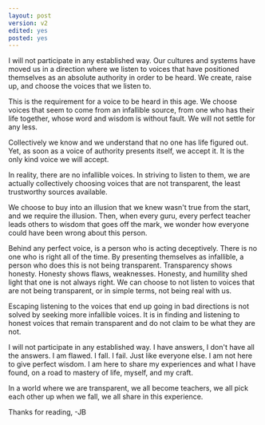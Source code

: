 ```yaml
---
layout: post
version: v2
edited: yes
posted: yes
---
```


I will not participate in any established way.
Our cultures and systems have moved us in a direction where we listen to voices
that have positioned themselves as an absolute authority in order to be heard.
We create, raise up, and choose the voices that we listen to.

This is the requirement for a voice to be heard in this age. We choose voices that seem to come from an infallible source, from one who has their life together, whose word and wisdom is without fault. We will not settle for any less.

Collectively we know and we understand that no one has life figured out. Yet, as soon as a voice of authority presents itself, we accept it. It is the only kind voice we will accept.

In reality, there are no infallible voices. In striving to listen to them, we are actually collectively choosing voices that are not transparent, the least trustworthy
sources available.

We choose to buy into an illusion that we knew wasn't true from the start, and we require the illusion. Then, when every guru, every perfect teacher leads others to wisdom that goes off the mark, we wonder how everyone could have been wrong about this person.

Behind any perfect voice, is a person who is acting deceptively. There is no one who is right all of the time. By presenting themselves as infallible, a person who does this is not being transparent. Transparency shows honesty. Honesty shows flaws,
weaknesses. Honesty, and humility shed light that one is not always right.
We can choose to not listen to voices that are not being transparent, or in simple
terms, not being real with us.

Escaping listening to the voices that end up going in bad directions is not solved by seeking more infallible voices. It is in finding and listening to honest voices that remain transparent and do not claim to be what they are not.

I will not participate in any established way. I have answers, I don't have all the answers. I am flawed. I fall. I fail. Just like everyone else. I am not here to give perfect wisdom. I am here to share my experiences and what I have found, on a road to mastery of life, myself, and my craft.

In a world where we are transparent, we all become teachers, we all pick each other up when we fall, we all share in this experience.

Thanks for reading,
-JB
